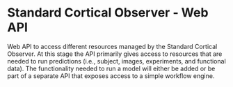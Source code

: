 # Standard Cortical Observer - Web API

Web API to access different resources managed by the Standard Cortical Observer.
At this stage the API primarily gives access to resources that are needed to
run predictions (i.e., subject, images, experiments, and functional data). The
functionality needed to run a model will either be added or be part of a
separate API that exposes access to a simple workflow engine.
